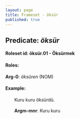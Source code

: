```yaml
---
layout: page
title: Frameset - öksür
published: true
---
```

<h2>Predicate: <i>öksür</i></h2>
<h4>Roleset id: öksür.01 - Öksürmek<br>
<h4>Roles:</h4>
<b>Arg-0</b>: <i>öksüren</i>  (NOM) <br>
<h4>Example:</h4>
&emsp;&emsp;Kuru kuru öksürdü.<br><br>
&emsp;&emsp;<b>Argm-mnr</b>:  Kuru kuru<br>

